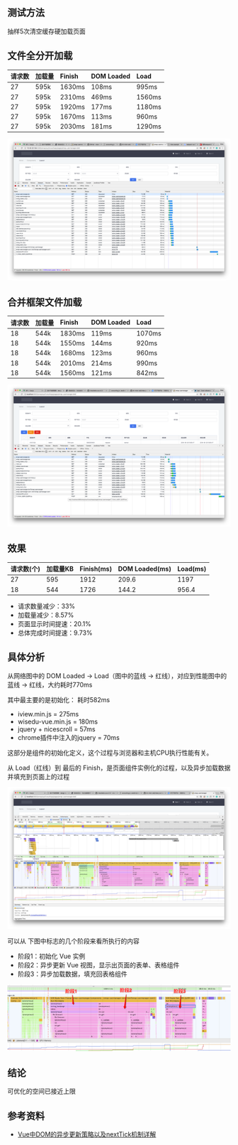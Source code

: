 ## 测试方法

抽样5次清空缓存硬加载页面

## 文件全分开加载

| 请求数 | 加载量 | Finish | DOM Loaded | Load |
| :--- | :--- | :--- | :--- | :--- |
| 27 | 595k | 1630ms | 108ms | 995ms |
| 27 | 595k | 2310ms | 469ms | 1560ms |
| 27 | 595k | 1920ms | 177ms | 1180ms |
| 27 | 595k | 1670ms | 113ms | 960ms |
| 27 | 595k | 2030ms | 181ms | 1290ms |

![文件全分开加载](./网络请求优化对比/文件全分开加载.png)

## 合并框架文件加载

| 请求数 | 加载量 | Finish | DOM Loaded | Load |
| :--- | :--- | :--- | :--- | :--- |
| 18 | 544k | 1830ms | 119ms | 1070ms |
| 18 | 544k | 1550ms | 144ms | 920ms |
| 18 | 544k | 1680ms | 123ms | 960ms |
| 18 | 544k | 2010ms | 214ms | 990ms |
| 18 | 544k | 1560ms | 121ms | 842ms |

![合并框架文件加载](./网络请求优化对比/合并框架文件加载.png)

## 效果

| 请求数(个) | 加载量KB | Finish(ms) | DOM Loaded(ms) | Load(ms) |
| :--- | :--- | :--- | :--- | :--- |
| 27 | 595 | 1912 | 209.6 | 1197 |
| 18 | 544 | 1726 | 144.2 | 956.4 |

* 请求数量减少：33%
* 加载量减少：8.57%
* 页面显示时间提速：20.1%
* 总体完成时间提速：9.73%


## 具体分析

从网络图中的 DOM Loaded -> Load（图中的蓝线 -> 红线），对应到性能图中的 蓝线 -> 红线，大约耗时770ms

其中最主要的是初始化： 耗时582ms

* iview.min.js = 275ms
* wisedu-vue.min.js = 180ms
* jquery + nicescroll = 57ms
* chrome插件中注入的jquery = 70ms


这部分是组件的初始化定义，这个过程与浏览器和主机CPU执行性能有关。

从 Load（红线）到 最后的 Finish，是页面组件实例化的过程，以及异步加载数据并填充到页面上的过程

![性能详细分析](./网络请求优化对比/性能详细分析.png)

可以从 下图中标志的几个阶段来看所执行的内容
* 阶段1：初始化 Vue 实例
* 阶段2：异步更新 Vue 视图，显示出页面的表单、表格组件
* 阶段3：异步加载数据，填充回表格组件

![页面初始化](./网络请求优化对比/页面初始化.png)

## 结论

可优化的空间已接近上限


## 参考资料

* [Vue中DOM的异步更新策略以及nextTick机制详解](http://www.php.cn/js-tutorial-386849.html)
